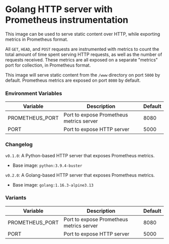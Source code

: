 # Golang HTTP server with Prometheus instrumentation

This image can be used to serve static content over HTTP, while exporting metrics in Prometheus format.

All `GET`, `HEAD`, and `POST` requests are instrumented with metrics to count the total amount of time spent serving HTTP requests, as well as the number of requests received. These metrics are all exposed on a separate "metrics" port for collection, in Prometheus format.

This image will serve static content from the `/www` directory on port `5000` by default.
Prometheus metrics are exposed on port `8080` by default.


### Environment Variables
|      Variable      |                 Description               | Default |
|--------------------|-------------------------------------------|---------|
|   PROMETHEUS_PORT  | Port to expose Prometheus metrics server  |  8080   |
|         PORT       | Port to expose HTTP server                |  5000   |


### Changelog
`v0.1.0`: A Python-based HTTP server that exposes Prometheus metrics.
 - Base image: `python:3.9.4-buster`

`v0.2.0`: A Golang-based HTTP server that exposes Prometheus metrics.
 - Base image: `golang:1.16.3-alpine3.13`


### Variants

|      Variable      |                 Description               | Default |
|--------------------|-------------------------------------------|---------|
|   PROMETHEUS_PORT  | Port to expose Prometheus metrics server  |  8080   |
|         PORT       | Port to expose HTTP server                |  5000   |
